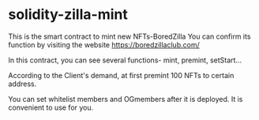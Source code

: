 # solidity-zilla-mint
This is the smart contract to mint new NFTs-BoredZilla
You can confirm its function by visiting the website https://boredzillaclub.com/

In this contract, you can see several functions- mint, premint, setStart...

According to the Client's demand, at first premint 100 NFTs to certain address.

You can set whitelist members and OGmembers after it is deployed. It is convenient to use for you.

